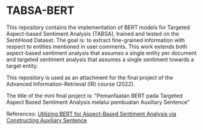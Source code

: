# TABSA-BERT

This repository contains the implementation of BERT models for Targeted Aspect-based Sentiment Analysis (TABSA), trained and tested on the SentiHood Dataset.
The goal is: to extract fine-grained information with respect to entities mentioned in user comments. This work extends both aspect-based sentiment analysis that assumes a single entity per document and targeted sentiment analysis that assumes a single sentiment towards a target entity.

This repository is used as an attachment for the final project of the Advanced Information-Retrieval (IR) course (2022).

The title of the mini final project is: "Pemanfaatan BERT pada Targeted Aspect Based Sentiment Analysis melalui pembuatan Auxiliary Sentence"

References:
[Utilizing BERT for Aspect-Based Sentiment Analysis via Constructing Auxiliary Sentence](https://arxiv.org/pdf/1903.09588.pdf)
